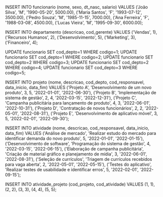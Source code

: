 INSERT INTO funcionario (nome, sexo, dt_nasc, salario) VALUES
('João Silva', 'M', '1990-05-20', 5000.00),
('Maria Santos', 'F', '1993-07-12', 3500.00),
('Pedro Souza', 'M', '1985-11-15', 7000.00),
('Ana Ferreira', 'F', '1988-03-08', 4500.00),
('Lucas Vieira', 'M', '1995-09-30', 6000.00);

INSERT INTO departamento (descricao, cod_gerente) VALUES
('Vendas', 1),
('Recursos Humanos', 2),
('Desenvolvimento', 5),
('Marketing', 3),
('Financeiro', 4);

UPDATE funcionario SET cod_depto=1 WHERE codigo=1;
UPDATE funcionario SET cod_depto=1 WHERE codigo=2;
UPDATE funcionario SET cod_depto=2 WHERE codigo=3;
UPDATE funcionario SET cod_depto=2 WHERE codigo=4;
UPDATE funcionario SET cod_depto=3 WHERE codigo=5;

INSERT INTO projeto (nome, descricao, cod_depto, cod_responsavel, data_inicio, data_fim) VALUES
('Projeto A', 'Desenvolvimento de um novo produto', 3, 5, '2022-01-01', '2022-06-30'),
('Projeto B', 'Implementação de sistema de gestão', 2, 4, '2022-03-15', '2022-12-31'),
('Projeto C', 'Campanha publicitária para lançamento de produto', 4, 3, '2022-06-01', '2022-10-31'),
('Projeto D', 'Contratação de novos funcionários', 2, 2, '2022-05-01', '2022-08-31'),
('Projeto E', 'Desenvolvimento de aplicativo móvel', 3, 5, '2022-02-01', '2022-09-30');

INSERT INTO atividade (nome, descricao, cod_responsavel, data_inicio, data_fim) VALUES
('Análise de mercado', 'Realizar estudo do mercado para identificar demanda do novo produto', 5, '2022-01-01', '2022-01-15'),
('Desenvolvimento de software', 'Programação do sistema de gestão', 4, '2022-03-15', '2022-06-15'),
('Elaboração de campanha publicitária', 'Criação de material gráfico e planejamento de mídia', 3, '2022-06-01', '2022-08-31'),
('Seleção de currículos', 'Triagem de currículos recebidos para vaga aberta', 2, '2022-05-01', '2022-05-15'),
('Testes do aplicativo', 'Realizar testes de usabilidade e identificar erros', 5, '2022-02-01', '2022-09-15');

INSERT INTO atividade_projeto (cod_projeto, cod_atividade) VALUES
(1, 1),
(2, 2),
(3, 3),
(4, 4),
(5, 5);
